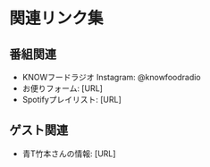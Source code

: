 # 関連リンク集

## 番組関連
- KNOWフードラジオ Instagram: @knowfoodradio
- お便りフォーム: [URL]
- Spotifyプレイリスト: [URL]

## ゲスト関連
- 青T竹本さんの情報: [URL]
